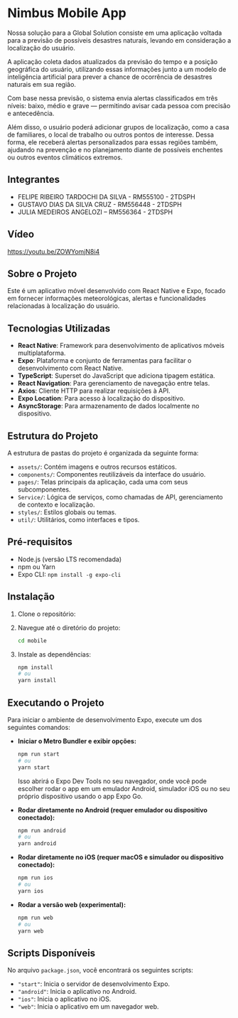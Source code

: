 # Nimbus Mobile App

Nossa solução para a Global Solution consiste em uma aplicação voltada para a previsão de possíveis desastres naturais, levando em consideração a localização do usuário.

A aplicação coleta dados atualizados da previsão do tempo e a posição geográfica do usuário, utilizando essas informações junto a um modelo de inteligência artificial para prever a chance de ocorrência de desastres naturais em sua região.

Com base nessa previsão, o sistema envia alertas classificados em três níveis: baixo, médio e grave — permitindo avisar cada pessoa com precisão e antecedência.

Além disso, o usuário poderá adicionar grupos de localização, como a casa de familiares, o local de trabalho ou outros pontos de interesse. Dessa forma, ele receberá alertas personalizados para essas regiões também, ajudando na prevenção e no planejamento diante de possíveis enchentes ou outros eventos climáticos extremos.

## Integrantes

- FELIPE RIBEIRO TARDOCHI DA SILVA - RM555100 - 2TDSPH
- GUSTAVO DIAS DA SILVA CRUZ - RM556448 - 2TDSPH
- JULIA MEDEIROS ANGELOZI – RM556364 - 2TDSPH

## Vídeo

https://youtu.be/ZOWYomjN8i4

## Sobre o Projeto

Este é um aplicativo móvel desenvolvido com React Native e Expo, focado em fornecer informações meteorológicas, alertas e funcionalidades relacionadas à localização do usuário.

## Tecnologias Utilizadas

- **React Native**: Framework para desenvolvimento de aplicativos móveis multiplataforma.
- **Expo**: Plataforma e conjunto de ferramentas para facilitar o desenvolvimento com React Native.
- **TypeScript**: Superset do JavaScript que adiciona tipagem estática.
- **React Navigation**: Para gerenciamento de navegação entre telas.
- **Axios**: Cliente HTTP para realizar requisições à API.
- **Expo Location**: Para acesso à localização do dispositivo.
- **AsyncStorage**: Para armazenamento de dados localmente no dispositivo.

## Estrutura do Projeto

A estrutura de pastas do projeto é organizada da seguinte forma:

-   `assets/`: Contém imagens e outros recursos estáticos.
-   `components/`: Componentes reutilizáveis da interface do usuário.
-   `pages/`: Telas principais da aplicação, cada uma com seus subcomponentes.
-   `Service/`: Lógica de serviços, como chamadas de API, gerenciamento de contexto e localização.
-   `styles/`: Estilos globais ou temas.
-   `util/`: Utilitários, como interfaces e tipos.

## Pré-requisitos

-   Node.js (versão LTS recomendada)
-   npm ou Yarn
-   Expo CLI: `npm install -g expo-cli`

## Instalação

1.  Clone o repositório:

2.  Navegue até o diretório do projeto:
    ```bash
    cd mobile
    ```
3.  Instale as dependências:
    ```bash
    npm install
    # ou
    yarn install
    ```

## Executando o Projeto

Para iniciar o ambiente de desenvolvimento Expo, execute um dos seguintes comandos:

-   **Iniciar o Metro Bundler e exibir opções:**
    ```bash
    npm run start
    # ou
    yarn start
    ```
    Isso abrirá o Expo Dev Tools no seu navegador, onde você pode escolher rodar o app em um emulador Android, simulador iOS ou no seu próprio dispositivo usando o app Expo Go.

-   **Rodar diretamente no Android (requer emulador ou dispositivo conectado):**
    ```bash
    npm run android
    # ou
    yarn android
    ```

-   **Rodar diretamente no iOS (requer macOS e simulador ou dispositivo conectado):**
    ```bash
    npm run ios
    # ou
    yarn ios
    ```

-   **Rodar a versão web (experimental):**
    ```bash
    npm run web
    # ou
    yarn web
    ```

## Scripts Disponíveis

No arquivo `package.json`, você encontrará os seguintes scripts:

-   `"start"`: Inicia o servidor de desenvolvimento Expo.
-   `"android"`: Inicia o aplicativo no Android.
-   `"ios"`: Inicia o aplicativo no iOS.
-   `"web"`: Inicia o aplicativo em um navegador web.
